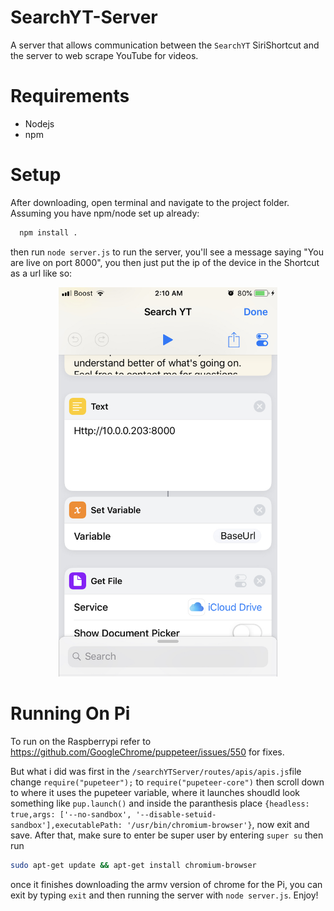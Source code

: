# SearchYT-Server
A server that allows communication between the `SearchYT` SiriShortcut and the server to web scrape YouTube for videos.

# Requirements
- Nodejs
- npm

# Setup
After downloading, open terminal and navigate to the project folder. Assuming you have npm/node set up already:
```bash
  npm install .
```
then run `node server.js` to run the server, you'll see a message saying "You are live on port 8000", you then just put the ip of the device in the Shortcut as a url like so:
<p align="center">
  <img src="https://github.com/mawesome4ever/Dependancies/blob/master/ipShortcuts.jpeg" width="350" title="Set Ip In Shortcuts">
</p>

# Running On Pi

To run on the Raspberrypi refer to https://github.com/GoogleChrome/puppeteer/issues/550 for fixes.

But what i did was first in the `/searchYTServer/routes/apis/apis.js`file change `require("pupeteer");` to `require("pupeteer-core")` then scroll down to where it uses the pupeteer variable, where it launches shoudld look something like `pup.launch()` and inside the paranthesis place `{headless: true,args: ['--no-sandbox', '--disable-setuid-sandbox'],executablePath: '/usr/bin/chromium-browser'}`, now exit and save. After that, make sure to enter be super user by entering `super su` then run
```bash
sudo apt-get update && apt-get install chromium-browser
```
once it finishes downloading the armv version of chrome for the Pi, you can exit by typing `exit` and then running the server with `node server.js`. Enjoy!
